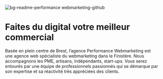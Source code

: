 ![bg-readme-performance webmarketing-github](https://user-images.githubusercontent.com/64602545/210114412-d2c027e3-76e0-4f00-9350-07872f078e47.png)
# Faites du digital votre meilleur commercial


Basée en plein centre de Brest, l’agence Performance Webmarketing est une agence web spécialiste du webmarketing dans le Finistère. Nous accompagnons les PME, artisans, indépendants, start-ups. Vous serez entourés par une équipe de professionnels passionnés qui se démarque par son expertise et sa réactivité très appréciées des clients.

<!--

**Here are some ideas to get you started:**

🙋‍♀️ A short introduction - what is your organization all about?
🌈 Contribution guidelines - how can the community get involved?
👩‍💻 Useful resources - where can the community find your docs? Is there anything else the community should know?
🍿 Fun facts - what does your team eat for breakfast?
🧙 Remember, you can do mighty things with the power of [Markdown](https://docs.github.com/github/writing-on-github/getting-started-with-writing-and-formatting-on-github/basic-writing-and-formatting-syntax)
-->
